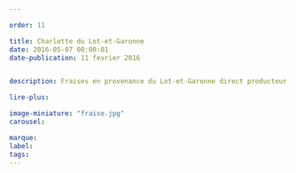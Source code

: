 ```yaml
---

order: 11

title: Charlotte du Lot-et-Garonne
date: 2016-05-07 00:00:01
date-publication: 11 fevrier 2016


description: Fraises en provenance du Lot-et-Garonne direct producteur

lire-plus:

image-miniature: "fraise.jpg"
carousel:

marque:
label:
tags:
---
```


<!--fin-excerpt-->
<!-- ******************************** -->
<!-- **** début contenu détaillé **** -->



<!-- **** fin contenu détaillé **** -->
<!-- ****************************** -->

